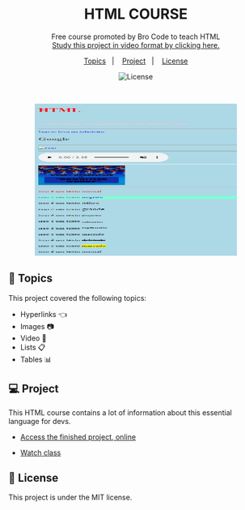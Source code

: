 <h1 align="center"> HTML COURSE </h1>

<p align="center">
Free course promoted by Bro Code to teach HTML <br/>
<a href="https://www.youtube.com/watch?v=HD13eq_Pmp8&t=3s">Study this project in video format by clicking here.</a>
</p>

<p align="center">
  <a href="#-topics">Topics</a>&nbsp;&nbsp;&nbsp;|&nbsp;&nbsp;&nbsp;
  <a href="#-project">Project</a>&nbsp;&nbsp;&nbsp;|&nbsp;&nbsp;&nbsp;
  <a href="#memo-License">License</a>
</p>

<p align="center">
  <img alt="License" src="https://img.shields.io/static/v1?label=license&message=MIT&color=49AA26&labelColor=000000">
</p>

<br>

<p align="center">
  <img alt="projeto DevLinks" src="./github/preview.png" width="400px" height="300px" >
</p>

## 🚀 Topics

This project covered the following topics:

- Hyperlinks :point_left:
- Images :camera:
- Video :movie_camera:
- Lists :clipboard:
- Tables :bar_chart:

## 💻 Project

This HTML course contains a lot of information about this essential language for devs.

- [Access the finished project, online](https://aoba43.github.io/HTML/)

- [Watch class](https://www.youtube.com/watch?v=HD13eq_Pmp8&t=3s)

## :memo: License

This project is under the MIT license.
